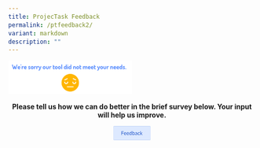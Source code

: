 ```yaml
---
title: ProjecTask Feedback
permalink: /ptfeedback2/
variant: markdown
description: ""
---
```

<p></p>
<div class="isomer-image-wrapper">
<img style="width: 50%;" height="auto" width="100%" alt="" src="/images/ProjecTask/projectask_feedback.png">
</div>
<center> <p><strong>Please tell us how we can do better in the brief survey below. Your input will help us improve.</strong>
</p>
	</center>
	<center><a href="https://form.gov.sg/665e7b07e2e4363fe88accbf" target="_blank" rel="noopener noreferrer"><img src="/images/ProjecTask/ProjecTask_Feedback_Button.png" style="width:15%; display: inline;"></a> </center>